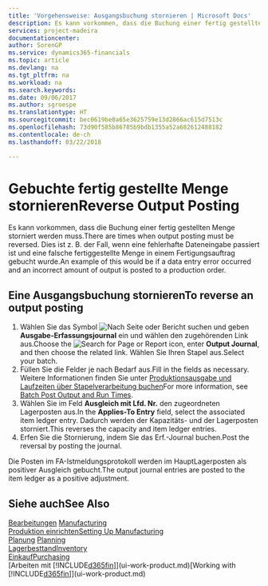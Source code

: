 ```yaml
---
title: 'Vorgehensweise: Ausgangsbuchung stornieren | Microsoft Docs'
description: Es kann vorkommen, dass die Buchung einer fertig gestellten Menge storniert werden muss. Dies ist z. B. der Fall, wenn eine fehlerhafte Dateneingabe passiert ist und eine falsche fertiggestellte Menge in einem Fertigungsauftrag gebucht wurde.
services: project-madeira
documentationcenter: 
author: SorenGP
ms.service: dynamics365-financials
ms.topic: article
ms.devlang: na
ms.tgt_pltfrm: na
ms.workload: na
ms.search.keywords: 
ms.date: 09/06/2017
ms.author: sgroespe
ms.translationtype: HT
ms.sourcegitcommit: bec0619be0a65e3625759e13d2866ac615d7513c
ms.openlocfilehash: 73d90f585b86785b9bdb1355a52a682612488182
ms.contentlocale: de-ch
ms.lasthandoff: 03/22/2018

---
```

# <a name="reverse-output-posting"></a><span data-ttu-id="9d3c9-104">Gebuchte fertig gestellte Menge stornieren</span><span class="sxs-lookup"><span data-stu-id="9d3c9-104">Reverse Output Posting</span></span>
<span data-ttu-id="9d3c9-105">Es kann vorkommen, dass die Buchung einer fertig gestellten Menge storniert werden muss.</span><span class="sxs-lookup"><span data-stu-id="9d3c9-105">There are times when output posting must be reversed.</span></span> <span data-ttu-id="9d3c9-106">Dies ist z. B. der Fall, wenn eine fehlerhafte Dateneingabe passiert ist und eine falsche fertiggestellte Menge in einem Fertigungsauftrag gebucht wurde.</span><span class="sxs-lookup"><span data-stu-id="9d3c9-106">An example of this would be if a data entry error occurred and an incorrect amount of output is posted to a production order.</span></span>  

## <a name="to-reverse-an-output-posting"></a><span data-ttu-id="9d3c9-107">Eine Ausgangsbuchung stornieren</span><span class="sxs-lookup"><span data-stu-id="9d3c9-107">To reverse an output posting</span></span>  
1.  <span data-ttu-id="9d3c9-108">Wählen Sie das Symbol ![Nach Seite oder Bericht suchen](media/ui-search/search_small.png "Nach Seite oder Bericht suchen") und geben **Ausgabe-Erfassungsjournal** ein und wählen den zugehörenden Link aus.</span><span class="sxs-lookup"><span data-stu-id="9d3c9-108">Choose the ![Search for Page or Report](media/ui-search/search_small.png "Search for Page or Report icon") icon, enter **Output Journal**, and then choose the related link.</span></span> <span data-ttu-id="9d3c9-109">Wählen Sie Ihren Stapel aus.</span><span class="sxs-lookup"><span data-stu-id="9d3c9-109">Select your batch.</span></span>  
2. <span data-ttu-id="9d3c9-110">Füllen Sie die Felder je nach Bedarf aus.</span><span class="sxs-lookup"><span data-stu-id="9d3c9-110">Fill in the fields as necessary.</span></span> <span data-ttu-id="9d3c9-111">Weitere Informationen finden Sie unter [Produktionsausgabe und Laufzeiten über Stapelverarbeitung buchen](production-how-to-post-output-quantity.md)</span><span class="sxs-lookup"><span data-stu-id="9d3c9-111">For more information, see [Batch Post Output and Run Times](production-how-to-post-output-quantity.md).</span></span>
3.  <span data-ttu-id="9d3c9-112">Wählen Sie im Feld **Ausgleich mit Lfd. Nr.** den zugeordneten Lagerposten aus.</span><span class="sxs-lookup"><span data-stu-id="9d3c9-112">In the **Applies-To Entry** field, select the associated item ledger entry.</span></span> <span data-ttu-id="9d3c9-113">Dadurch werden der Kapazitäts- und der Lagerposten storniert.</span><span class="sxs-lookup"><span data-stu-id="9d3c9-113">This reverses the capacity and item ledger entries.</span></span>  
4. <span data-ttu-id="9d3c9-114">Erfen Sie die Stornierung, indem Sie das Erf.-Journal buchen.</span><span class="sxs-lookup"><span data-stu-id="9d3c9-114">Post the reversal by posting the journal.</span></span>  

<span data-ttu-id="9d3c9-115">Die Posten im FA-Istmeldungsprotokoll werden im HauptLagerposten als positiver Ausgleich gebucht.</span><span class="sxs-lookup"><span data-stu-id="9d3c9-115">The output journal entries are posted to the item ledger as a positive adjustment.</span></span>  

## <a name="see-also"></a><span data-ttu-id="9d3c9-116">Siehe auch</span><span class="sxs-lookup"><span data-stu-id="9d3c9-116">See Also</span></span>  
 <span data-ttu-id="9d3c9-117">[Bearbeitungen](production-manage-manufacturing.md)  </span><span class="sxs-lookup"><span data-stu-id="9d3c9-117">[Manufacturing](production-manage-manufacturing.md)  </span></span>  
 [<span data-ttu-id="9d3c9-118">Produktion einrichten</span><span class="sxs-lookup"><span data-stu-id="9d3c9-118">Setting Up Manufacturing</span></span>](production-configure-production-processes.md)  
 <span data-ttu-id="9d3c9-119">[Planung](production-planning.md)    </span><span class="sxs-lookup"><span data-stu-id="9d3c9-119">[Planning](production-planning.md)    </span></span>  
 [<span data-ttu-id="9d3c9-120">Lagerbesttand</span><span class="sxs-lookup"><span data-stu-id="9d3c9-120">Inventory</span></span>](inventory-manage-inventory.md)  
 [<span data-ttu-id="9d3c9-121">Einkauf</span><span class="sxs-lookup"><span data-stu-id="9d3c9-121">Purchasing</span></span>](purchasing-manage-purchasing.md)  
 <span data-ttu-id="9d3c9-122">[Arbeiten mit [!INCLUDE[d365fin](includes/d365fin_md.md)]](ui-work-product.md)</span><span class="sxs-lookup"><span data-stu-id="9d3c9-122">[Working with [!INCLUDE[d365fin](includes/d365fin_md.md)]](ui-work-product.md)</span></span>  

